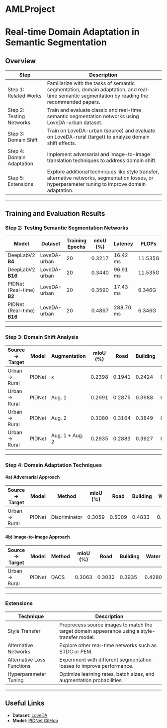# AMLProject

# Real-time Domain Adaptation in Semantic Segmentation

## Overview
| **Step**                     | **Description**                                                                                                                                               |
|------------------------------|---------------------------------------------------------------------------------------------------------------------------------------------------------------|
| Step 1: Related Works        | Familiarize with the tasks of semantic segmentation, domain adaptation, and real-time semantic segmentation by reading the recommended papers.                |
| Step 2: Testing Networks     | Train and evaluate classic and real-time semantic segmentation networks using LoveDA-urban dataset.                                                          |
| Step 3: Domain Shift         | Train on LoveDA-urban (source) and evaluate on LoveDA-rural (target) to analyze domain shift effects.                                                        |
| Step 4: Domain Adaptation    | Implement adversarial and image-to-image translation techniques to address domain shift.                                                                      |
| Step 5: Extensions           | Explore additional techniques like style transfer, alternative networks, segmentation losses, or hyperparameter tuning to improve domain adaptation.         |

---

## Training and Evaluation Results

### Step 2: Testing Semantic Segmentation Networks
| **Model**           | **Dataset**       | **Training Epochs** | **mIoU (%)** | **Latency** | **FLOPs** | **Params** |
|----------------------|-------------------|------------|--------------|-------------|-----------|------------|
| DeepLabV2      **B4**     | LoveDA-urban     | 20         | 0.3217          |16.42 ms       |  11.535G       | 62.231M        |
| DeepLabV2      **B16**     | LoveDA-urban     | 20         |0.3440         | 96.91 ms        |  11.535G       | 62.231M        |
| PIDNet (Real-time) **B2** | LoveDA-urban     | 20         | 0.3590         | 17.43 ms        | 6.346G      | 7.718M       |
| PIDNet (Real-time) **B16** | LoveDA-urban     | 20         | 0.4867         | 288.70 ms        | 6.346G      | 7.718M       |


---

### Step 3: Domain Shift Analysis


| **Source → Target** | **Model**         | **Augmentation**   | **mIoU (%)** | **Road** | **Building** | **Water** | **Background** | **Barren** | **Forest** | **Agricultural** |
|---------------------|-------------------|--------------------|--------------|----------|--------------|-----------|----------------|------------|------------|------------------|
| Urban → Rural       | PIDNet           | x               | 0.2398       | 0.1941      | 0.2424          | 0.3546       | 0.5024             | 0.0695         | 0.1023         | 0.3182               |
| Urban → Rural       | PIDNet           | Aug. 1             | 0.2991          |  0.2875      | 0.3988          | 0.3671       | 0.5433            | 0.1118        | 0.1537        | 0.4357              |
| Urban → Rural       | PIDNet           | Aug. 2             | 0.3080          | 0.3164      | 0.3849          | 0.3866       |  0.5353            | 0.1403        | 0.1604        | 0.4332              |
| Urban → Rural       | PIDNet           | Aug. 1 + Aug. 2    | 0.2935          | 0.2883      | 0.3927          | 0.3681       | 0.5369            | 0.1363        | 0.1826        | 0.4266              |



---

### Step 4: Domain Adaptation Techniques
#### 4a) Adversarial Approach


| **Source → Target** | **Model** | **Method**      | **mIoU (%)** | **Road** | **Building** | **Water** | **Background** | **Barren** | **Forest** | **Agricultural** |
|---------------------|-----------|-----------------|--------------|----------|--------------|-----------|----------------|------------|------------|------------------|
| Urban → Rural       | PIDNet    | Discriminator   | 0.3059        | 0.5009    | 0.4833        | 0.7845    | 0.5446         | 	0.2517      | 0.5264      | 0.4077           |



#### 4b) Image-to-Image Approach
| **Source → Target** | **Model**         | **Method**      | **mIoU (%)** |**Road** | **Building** | **Water** | **Background** | **Barren** | **Forest** | **Agricultural** |
|---------------------|-----------|-----------------|--------------|----------|--------------|-----------|----------------|------------|------------|------------------|
| Urban → Rural       | PIDNet           | DACS            | 0.3063        | 0.3032   | 0.3935        | 0.4280     |0.5598          | 0.1615       | 0.0550      | 0.4449           |

---

### Extensions
| **Technique**                | **Description**                                                                                  |
|-------------------------------|--------------------------------------------------------------------------------------------------|
| Style Transfer               | Preprocess source images to match the target domain appearance using a style-transfer model.     |
| Alternative Networks         | Explore other real-time networks such as STDC or PEM.                                           |
| Alternative Loss Functions   | Experiment with different segmentation losses to improve performance.                           |
| Hyperparameter Tuning        | Optimize learning rates, batch sizes, and augmentation probabilities.                           |

---

## Useful Links
- **Dataset**: [LoveDA](https://zenodo.org/records/5706578)
- **Model**: [PIDNet GitHub](https://github.com/XuJiacong/PIDNet)
